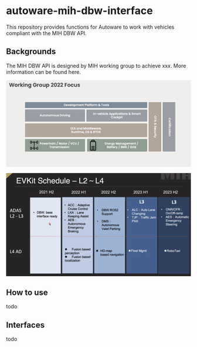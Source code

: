 # autoware-mih-dbw-interface

This repository provides functions for Autoware to work with vehicles compliant with the MIH DBW API.

## Backgrounds

The MIH DBW API is designed by MIH working group to achieve xxx. More information can be found here.

![mih_wg_forcus](./docs/media/mih_wg_forcus.png)

![evkit_schedule](./docs/media/evkit_schedule.png)


## How to use

todo

## Interfaces

todo
